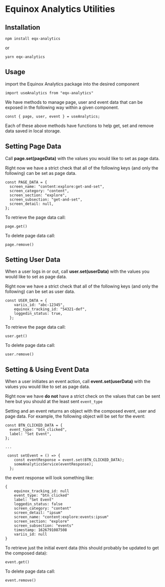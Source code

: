 # Equinox Analytics Utilities

## Installation

```
npm install eqx-analytics
```

or

```
yarn eqx-analytics
```

## Usage

import the Equinox Analytics package into the desired component

```
import useAnalytics from "eqx-analytics"
```

We have methods to manage page, user and event data that can be exposed in the following way within a given component.

```
const { page, user, event } = useAnalytics;
```

Each of these above methods have functions to help get, set and remove data saved in local storage.

## Setting Page Data

Call **page.set(pageData)** with the values you would like to set as page data.

Right now we have a strict check that all of the following keys (and only the following) can be set as page data.

```
const PAGE_DATA = {
  screen_name: "content:explore:get-and-set",
  screen_category: "content",
  screen_section: "explore",
  screen_subsection: "get-and-set",
  screen_detail: null,
};
```

To retrieve the page data call:

```
page.get()
```

To delete page data call:

```
page.remove()
```

## Setting User Data

When a user logs in or out, call **user.set(userData)** with the values you would like to set as page data.

Right now we have a strict check that all of the following keys (and only the following) can be set as user data.

```
const USER_DATA = {
    variis_id: "abc-12345",
    equinox_tracking_id: "54321-def",
    loggedin_status: true,
  };
```

To retrieve the page data call:

```
user.get()
```

To delete page data call:

```
user.remove()
```

## Setting & Using Event Data

When a user initiates an event action, call **event.set(userData)** with the values you would like to set as page data.

Right now we have **do not** have a strict check on the values that can be sent here but you should at the least sent `event_type`

Setting and an event returns an object with the composed event, user and page data. For example, the following object will be set for the event:

```
const BTN_CLICKED_DATA = {
  event_type: "btn_clicked",
  label: "Set Event",
};

...

 const setEvent = () => {
    const eventResponse = event.set(BTN_CLICKED_DATA);
    someAnalyticsService(eventResponse);
  };
```

the event response will look something like:

```
{
    equinox_tracking_id: null
    event_type: "btn_clicked"
    label: "Set Event"
    loggedin_status: false
    screen_category: "content"
    screen_detail: "ipsum"
    screen_name: "content:explore:events:ipsum"
    screen_section: "explore"
    screen_subsection: "events"
    timestamp: 1626791087508
    variis_id: null
}
```

To retrieve just the initial event data (this should probably be updated to get the composed data):

```
event.get()
```

To delete page data call:

```
event.remove()
```

